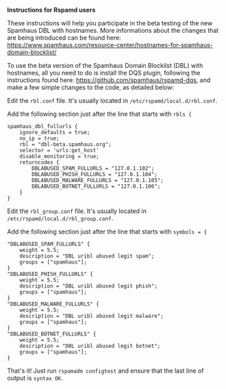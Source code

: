 **Instructions for Rspamd users**

These instructions will help you participate in the beta testing of the new Spamhaus DBL with hostnames. More informations about the changes that are being introduced can be found here: https://www.spamhaus.com/resource-center/hostnames-for-spamhaus-domain-blocklist/

To use the beta version of the Spamhaus Domain Blockilst (DBL) with hostnames, all you need to do is install the DQS plugin, following the instructions found here: https://github.com/spamhaus/rspamd-dqs, and make a few simple changes to the code, as detailed below:

Edit the `rbl.conf` file. It's usually located in `/etc/rspamd/local.d/rbl.conf`. 

Add the following section just after the line that starts with `rbls {`

    spamhaus_dbl_fullurls {
        ignore_defaults = true;
        no_ip = true;
        rbl = "dbl-beta.spamhaus.org";
        selector = 'urls:get_host'
        disable_monitoring = true;
        returncodes {
            DBLABUSED_SPAM_FULLURLS = "127.0.1.102";
            DBLABUSED_PHISH_FULLURLS = "127.0.1.104";
            DBLABUSED_MALWARE_FULLURLS = "127.0.1.105";
            DBLABUSED_BOTNET_FULLURLS = "127.0.1.106";
        }
    }

Edit the `rbl_group.conf` file. It's usually located in `/etc/rspamd/local.d/rbl_group.conf`. 

Add the following section just after the line that starts with `symbols = {`

    "DBLABUSED_SPAM_FULLURLS" {
        weight = 5.5;
        description = "DBL uribl abused legit spam";
        groups = ["spamhaus"];
    }
    "DBLABUSED_PHISH_FULLURLS" {
        weight = 5.5;
        description = "DBL uribl abused legit phish";
        groups = ["spamhaus"];
    }
    "DBLABUSED_MALWARE_FULLURLS" {
        weight = 5.5;
        description = "DBL uribl abused legit malware";
        groups = ["spamhaus"];
    }
    "DBLABUSED_BOTNET_FULLURLS" {
        weight = 5.5;
        description = "DBL uribl abused legit botnet";
        groups = ["spamhaus"];
    }

That's it! Just run `rspamadm configtest` and ensure that the last line of output is `syntax OK`.
